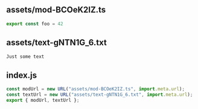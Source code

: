 ## assets/mod-BCOeK2IZ.ts

```ts
export const foo = 42
```

## assets/text-gNTN1G_6.txt

```txt
Just some text
```

## index.js

```js
const modUrl = new URL("assets/mod-BCOeK2IZ.ts", import.meta.url);
const textUrl = new URL("assets/text-gNTN1G_6.txt", import.meta.url);
export { modUrl, textUrl };

```
